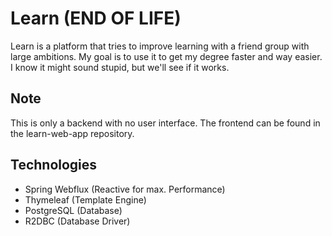 # Learn (END OF LIFE)

Learn is a platform that tries to improve learning with a friend group with large ambitions. My goal is to use it to get my degree faster and way easier. I know it might sound stupid, but we'll see if it works.

## Note
This is only a backend with no user interface. The frontend can be found in the learn-web-app repository.

## Technologies
- Spring Webflux (Reactive for max. Performance)
- Thymeleaf (Template Engine)
- PostgreSQL (Database)
- R2DBC (Database Driver)
